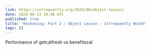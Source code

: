 ```yaml
---
link: https://infrequently.org/2024/08/object-lesson/
date: 2024-08-13 18:48 UTC
published: true
title: 'Reckoning: Part 2 — Object Lesson - Infrequently Noted'
tags: []
---
```


Performance of getcalfresh vs benefitscal

